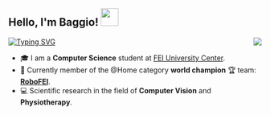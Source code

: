 ## Hello, I'm Baggio! <img src="https://media.giphy.com/media/hvRJCLFzcasrR4ia7z/giphy.gif" width="35">

<p>
<a href="https://git.io/typing-svg"><img src="https://readme-typing-svg.demolab.com?font=Fira+Code&duration=4000&pause=1000&color=E133F7&center=false&width=435&lines=Computer+Science+Student;RoboFEI%40Home+Member;Computer+Vision+Researcher" alt="Typing SVG" /></a>
<img align="right" src="https://github-readme-stats.vercel.app/api?username=baggiio&show_icons=true&theme=jolly">
</p>

- :mortar_board: I am a **Computer Science** student at <a href="https://portal.fei.edu.br/">FEI University Center</a>.
- :robot: Currently member of the @Home category **world champion** :trophy: team: <a href="https://www.instagram.com/robofei/">**RoboFEI**</a>.
- :computer: Scientific research in the field of **Computer Vision** and **Physiotherapy**.
